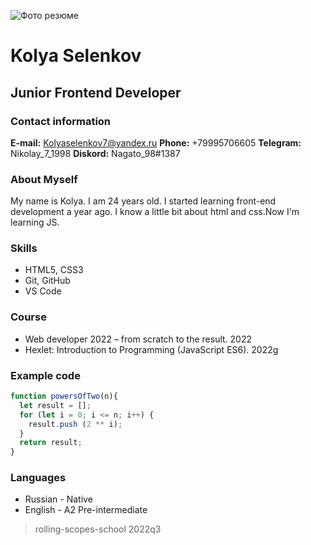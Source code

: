 ![Фото резюме](.assets/img/Photo.jpg)
# Kolya Selenkov
## Junior Frontend Developer

### Contact information
__E-mail:__ Kolyaselenkov7@yandex.ru
__Phone:__ +79995706605
__Telegram:__ Nikolay_7_1998
__Diskord:__ Nagato_98#1387

### About Myself
My name is Kolya. I am 24 years old.
I started learning front-end development a year ago.
I know a little bit about html and css.Now I'm learning JS.

### Skills
* HTML5, CSS3
* Git, GitHub
* VS Code

### Course
* Web developer 2022 – from scratch to the result. 2022
* Hexlet: Introduction to Programming (JavaScript ES6). 2022g

### Example code
```javascript
function powersOfTwo(n){
  let result = [];
  for (let i = 0; i <= n; i++) {
    result.push (2 ** i);
  }
  return result;
}
```
### Languages
* Russian - Native
* English - A2 Pre-intermediate

> rolling-scopes-school 2022q3
